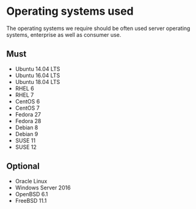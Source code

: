 # Operating systems used

The operating systems we require should be often used server operating systems, enterprise as well as consumer use.

## Must

 - Ubuntu 14.04 LTS
 - Ubuntu 16.04 LTS
 - Ubuntu 18.04 LTS
 - RHEL 6
 - RHEL 7
 - CentOS 6
 - CentOS 7
 - Fedora 27
 - Fedora 28
 - Debian 8
 - Debian 9
 - SUSE 11
 - SUSE 12

## Optional

 - Oracle Linux
 - Windows Server 2016
 - OpenBSD 6.1
 - FreeBSD 11.1

